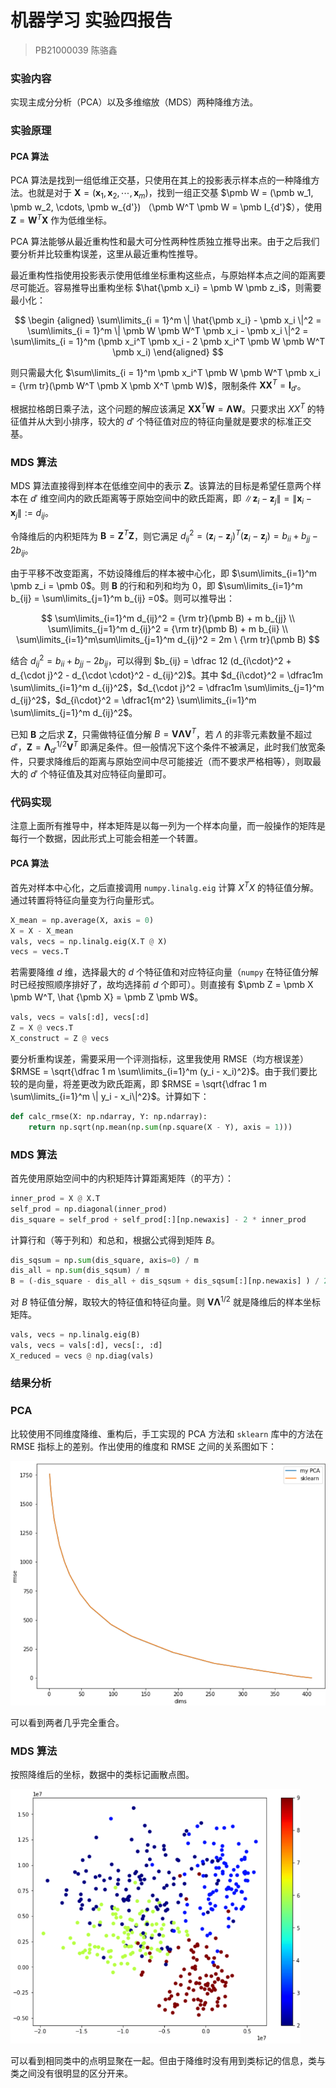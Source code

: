 # 机器学习 实验四报告

> PB21000039 陈骆鑫

### 实验内容

实现主成分分析（PCA）以及多维缩放（MDS）两种降维方法。

### 实验原理

#### PCA 算法

PCA 算法是找到一组低维正交基，只使用在其上的投影表示样本点的一种降维方法。也就是对于 $\pmb X = (\pmb x_1, \pmb x_2, \cdots, \pmb x_m)$，找到一组正交基 $\pmb W = (\pmb w_1, \pmb w_2, \cdots, \pmb w_{d'}) $（$\pmb W^T \pmb W = \pmb I_{d'}$），使用 $\pmb Z = \pmb W^T \pmb X$ 作为低维坐标。

PCA 算法能够从最近重构性和最大可分性两种性质独立推导出来。由于之后我们要分析并比较重构误差，这里从最近重构性推导。

最近重构性指使用投影表示使用低维坐标重构这些点，与原始样本点之间的距离要尽可能近。容易推导出重构坐标 $\hat{\pmb x_i} = \pmb W \pmb z_i$，则需要最小化：

$$
\begin {aligned}
\sum\limits_{i = 1}^m \| \hat{\pmb x_i} - \pmb x_i \|^2 = \sum\limits_{i = 1}^m \| \pmb W \pmb W^T \pmb x_i - \pmb x_i \|^2 = \sum\limits_{i = 1}^m (\pmb x_i^T \pmb x_i - 2 \pmb x_i^T \pmb W \pmb W^T \pmb x_i)
\end{aligned}
$$

则只需最大化 $\sum\limits_{i = 1}^m \pmb x_i^T \pmb W \pmb W^T \pmb x_i = {\rm tr}(\pmb W^T \pmb X \pmb X^T \pmb W)$，限制条件 $\pmb X \pmb X^T = \pmb I_{d'}$。

根据拉格朗日乘子法，这个问题的解应该满足 $\pmb X \pmb X^T \pmb W = \pmb \Lambda \pmb W$。只要求出 $X X^T$ 的特征值并从大到小排序，较大的 $d'$ 个特征值对应的特征向量就是要求的标准正交基。

### MDS 算法

MDS 算法直接得到样本在低维空间中的表示 $\pmb Z$。该算法的目标是希望任意两个样本在 $d'$ 维空间内的欧氏距离等于原始空间中的欧氏距离，即 $\| \pmb z_i  - \pmb z_j\| = \| \pmb x_i - \pmb x_j\| := d_{ij}$。

令降维后的内积矩阵为 $\pmb B = \pmb Z^T \pmb Z$，则它满足 $d_{ij}^2 = (\pmb z_i - \pmb z_j)^T (\pmb z_i - \pmb z_j) = b_{ii} + b_{jj} - 2 b_{ij}$。

由于平移不改变距离，不妨设降维后的样本被中心化，即 $\sum\limits_{i=1}^m \pmb z_i = \pmb 0$。则 $\pmb B$ 的行和和列和均为 $0$，即 $\sum\limits_{i=1}^m b_{ij} = \sum\limits_{j=1}^m b_{ij} =0$。则可以推导出：

$$
\sum\limits_{i=1}^m d_{ij}^2 = {\rm tr}(\pmb B) + m b_{jj} \\
\sum\limits_{j=1}^m d_{ij}^2 = {\rm tr}(\pmb B) + m b_{ii} \\
\sum\limits_{i=1}^m\sum\limits_{j=1}^m d_{ij}^2 = 2m \ {\rm tr}(\pmb B)
$$

结合 $d_{ij}^2 = b_{ii} + b_{jj} - 2 b_{ij}$，可以得到 $b_{ij} = \dfrac 12 (d_{i\cdot}^2 + d_{\cdot j}^2 - d_{\cdot \cdot}^2 - d_{ij}^2)$。其中 $d_{i\cdot}^2 = \dfrac1m \sum\limits_{i=1}^m d_{ij}^2$，$d_{\cdot j}^2 = \dfrac1m \sum\limits_{j=1}^m d_{ij}^2$，$d_{i\cdot}^2 = \dfrac1{m^2} \sum\limits_{i=1}^m \sum\limits_{j=1}^m d_{ij}^2$。

已知 $\pmb B$ 之后求 $\pmb Z$，只需做特征值分解 $B = \pmb V \pmb \Lambda \pmb V^T$，若 $\Lambda$ 的非零元素数量不超过 $d'$，$\pmb Z = \pmb \Lambda_{d'}^{1/2} \pmb V^T$ 即满足条件。但一般情况下这个条件不被满足，此时我们放宽条件，只要求降维后的距离与原始空间中尽可能接近（而不要求严格相等），则取最大的 $d'$ 个特征值及其对应特征向量即可。

### 代码实现

注意上面所有推导中，样本矩阵是以每一列为一个样本向量，而一般操作的矩阵是每行一个数据，因此形式上可能会相差一个转置。

#### PCA 算法

首先对样本中心化，之后直接调用 `numpy.linalg.eig` 计算 $X^T X$ 的特征值分解。通过转置将特征向量变为行向量形式。

```python
X_mean = np.average(X, axis = 0)
X = X - X_mean
vals, vecs = np.linalg.eig(X.T @ X)
vecs = vecs.T
```

若需要降维 $d$ 维，选择最大的 $d$ 个特征值和对应特征向量（`numpy` 在特征值分解时已经按照顺序排好了，故均选择前 $d$ 个即可）。则直接有 $\pmb Z = \pmb X \pmb W^T, \hat {\pmb X} = \pmb Z \pmb W$。

```python
vals, vecs = vals[:d], vecs[:d]
Z = X @ vecs.T
X_construct = Z @ vecs
```

要分析重构误差，需要采用一个评测指标，这里我使用 RMSE（均方根误差）$RMSE = \sqrt{\dfrac 1 m \sum\limits_{i=1}^m (y_i - x_i)^2}$。由于我们要比较的是向量，将差更改为欧氏距离，即 $RMSE = \sqrt{\dfrac 1 m \sum\limits_{i=1}^m \| y_i - x_i\|^2}$。计算如下：

```python
def calc_rmse(X: np.ndarray, Y: np.ndarray):
    return np.sqrt(np.mean(np.sum(np.square(X - Y), axis = 1)))
```

### MDS 算法

首先使用原始空间中的内积矩阵计算距离矩阵（的平方）：

```python
inner_prod = X @ X.T
self_prod = np.diagonal(inner_prod)
dis_square = self_prod + self_prod[:][np.newaxis] - 2 * inner_prod
```

计算行和（等于列和）和总和，根据公式得到矩阵 $B$。

```python
dis_sqsum = np.sum(dis_square, axis=0) / m
dis_all = np.sum(dis_sqsum) / m
B = (-dis_square - dis_all + dis_sqsum + dis_sqsum[:][np.newaxis] ) / 2
```

对 $B$ 特征值分解，取较大的特征值和特征向量。则 $\pmb V \pmb \Lambda^{1/2}$ 就是降维后的样本坐标矩阵。

```python
vals, vecs = np.linalg.eig(B)
vals, vecs = vals[:d], vecs[:, :d]
X_reduced = vecs @ np.diag(vals)
```

### 结果分析

### PCA

比较使用不同维度降维、重构后，手工实现的 PCA 方法和 `sklearn` 库中的方法在 RMSE 指标上的差别。作出使用的维度和 RMSE 之间的关系图如下：

<img src="image/RMSE.png" alt="RMSE" style="zoom: 67%;" />

可以看到两者几乎完全重合。

### MDS 算法

按照降维后的坐标，数据中的类标记画散点图。

<img src="image/MDS.png" alt="MDS" style="zoom: 67%;" />

可以看到相同类中的点明显聚在一起。但由于降维时没有用到类标记的信息，类与类之间没有很明显的区分开来。